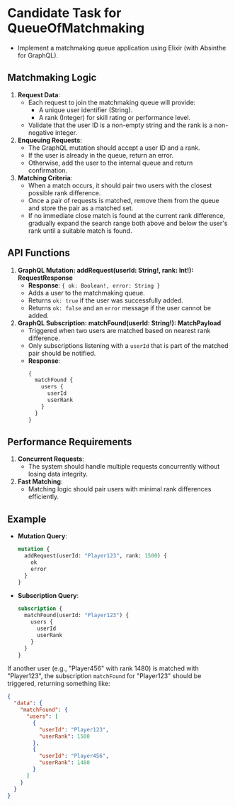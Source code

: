 # Candidate Task for QueueOfMatchmaking

- Implement a matchmaking queue application using Elixir (with Absinthe for GraphQL).

## Matchmaking Logic

1. **Request Data**:
   - Each request to join the matchmaking queue will provide:
     - A unique user identifier (String).
     - A rank (Integer) for skill rating or performance level.
   - Validate that the user ID is a non-empty string and the rank is a non-negative integer.
2. **Enqueuing Requests**:
   - The GraphQL mutation should accept a user ID and a rank.
   - If the user is already in the queue, return an error.
   - Otherwise, add the user to the internal queue and return confirmation.
3. **Matching Criteria**:
   - When a match occurs, it should pair two users with the closest possible rank difference.
   - Once a pair of requests is matched, remove them from the queue and store the pair as a matched set.
   - If no immediate close match is found at the current rank difference, gradually expand the search range both above and below the user's rank until a suitable match is found.

## API Functions

1. **GraphQL Mutation: addRequest(userId: String!, rank: Int!): RequestResponse**
   - **Response**: `{ ok: Boolean!, error: String }`
   - Adds a user to the matchmaking queue.
   - Returns `ok: true` if the user was successfully added.
   - Returns `ok: false` and an `error` message if the user cannot be added.
2. **GraphQL Subscription: matchFound(userId: String!): MatchPayload**
   - Triggered when two users are matched based on nearest rank difference.
   - Only subscriptions listening with a `userId` that is part of the matched pair should be notified.
   - **Response**:
     ```graphql
     {
       matchFound {
         users {
           userId
           userRank
         }
       }
     }
     ```

## Performance Requirements

1. **Concurrent Requests**:
   - The system should handle multiple requests concurrently without losing data integrity.
2. **Fast Matching**:
   - Matching logic should pair users with minimal rank differences efficiently.

## Example

- **Mutation Query**:
  ```graphql
  mutation {
    addRequest(userId: "Player123", rank: 1500) {
      ok
      error
    }
  }
  ```

- **Subscription Query**:
  ```graphql
  subscription {
    matchFound(userId: "Player123") {
      users {
        userId
        userRank
      }
    }
  }
  ```

If another user (e.g., "Player456" with rank 1480) is matched with "Player123", the subscription `matchFound` for "Player123" should be triggered, returning something like:

```json
{
  "data": {
    "matchFound": {
      "users": [
        {
          "userId": "Player123",
          "userRank": 1500
        },
        {
          "userId": "Player456",
          "userRank": 1480
        }
      ]
    }
  }
}
```